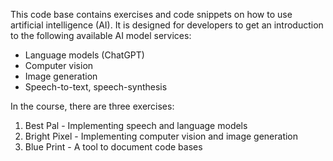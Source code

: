 This code base contains exercises and code snippets on how to use artificial intelligence (AI). It is designed for developers to get an introduction to the following available AI model services:
- Language models (ChatGPT)
- Computer vision
- Image generation
- Speech-to-text, speech-synthesis

In the course, there are three exercises:
1. Best Pal - Implementing speech and language models
2. Bright Pixel - Implementing computer vision and image generation
3. Blue Print - A tool to document code bases